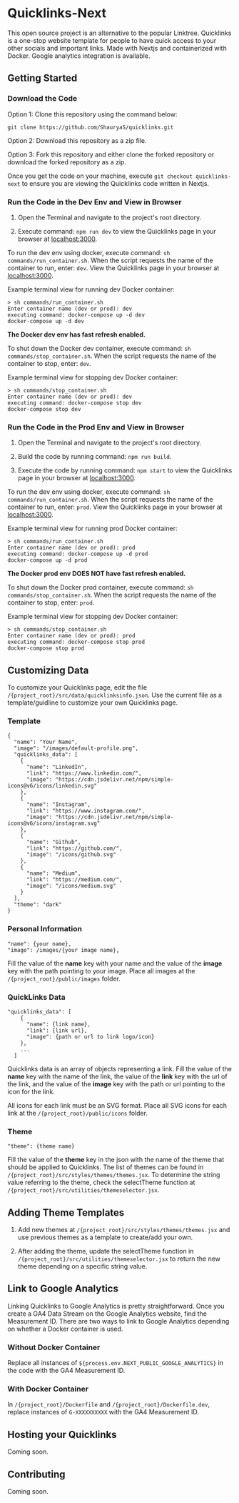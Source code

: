 # Quicklinks-Next

This open source project is an alternative to the popular Linktree. Quicklinks is a one-stop website template for people to have quick access to your other socials and important links. Made with Nextjs and containerized with Docker. Google analytics integration is available.

## Getting Started

### Download the Code

Option 1: Clone this repository using the command below:

```
git clone https://github.com/ShauryaS/quicklinks.git
```

Option 2: Download this repository as a zip file.

Option 3: Fork this repository and either clone the forked repository or download the forked repository as a zip.

Once you get the code on your machine, execute `git checkout quicklinks-next` to ensure you are viewing the Quicklinks code written in Nextjs.

### Run the Code in the Dev Env and View in Browser

1. Open the Terminal and navigate to the project's root directory.

2. Execute command: `npm run dev` to view the Quicklinks page in your browser at [localhost:3000](http://localhost:3000/).

To run the dev env using docker, execute command: `sh commands/run_container.sh`. When the script requests the name of the container to run, enter: `dev`. View the Quicklinks page in your browser at [localhost:3000](http://localhost:3000/).

Example terminal view for running dev Docker container:

```
> sh commands/run_container.sh
Enter container name (dev or prod): dev
executing command: docker-compose up -d dev
docker-compose up -d dev
```

**The Docker dev env has fast refresh enabled.**

To shut down the Docker dev container, execute command: `sh commands/stop_container.sh`. When the script requests the name of the container to stop, enter: `dev`.

Example terminal view for stopping dev Docker container:

```
> sh commands/stop_container.sh
Enter container name (dev or prod): dev
executing command: docker-compose stop dev
docker-compose stop dev
```

### Run the Code in the Prod Env and View in Browser

1. Open the Terminal and navigate to the project's root directory.

2. Build the code by running command: `npm run build`.

3. Execute the code by running command: `npm start` to view the Quicklinks page in your browser at [localhost:3000](http://localhost:3000/).

To run the dev env using docker, execute command: `sh commands/run_container.sh`. When the script requests the name of the container to run, enter: `prod`. View the Quicklinks page in your browser at [localhost:3000](http://localhost:3000/).

Example terminal view for running prod Docker container:

```
> sh commands/run_container.sh
Enter container name (dev or prod): prod
executing command: docker-compose up -d prod
docker-compose up -d prod
```

**The Docker prod env DOES NOT have fast refresh enabled.**

To shut down the Docker prod container, execute command: `sh commands/stop_container.sh`. When the script requests the name of the container to stop, enter: `prod`.

Example terminal view for stopping dev Docker container:

```
> sh commands/stop_container.sh
Enter container name (dev or prod): prod
executing command: docker-compose stop prod
docker-compose stop prod
```

## Customizing Data

To customize your Quicklinks page, edit the file `/{project_root}/src/data/quicklinksinfo.json`. Use the current file as a template/guidline to customize your own Quicklinks page.

### Template

```
{
  "name": "Your Name",
  "image": "/images/default-profile.png",
  "quicklinks_data": [
    {
      "name": "LinkedIn",
      "link": "https://www.linkedin.com/",
      "image": "https://cdn.jsdelivr.net/npm/simple-icons@v6/icons/linkedin.svg"
    },
    {
      "name": "Instagram",
      "link": "https://www.instagram.com/",
      "image": "https://cdn.jsdelivr.net/npm/simple-icons@v6/icons/instagram.svg"
    },
    {
      "name": "Github",
      "link": "https://github.com/",
      "image": "/icons/github.svg"
    },
    {
      "name": "Medium",
      "link": "https://medium.com/",
      "image": "/icons/medium.svg"
    }
  ],
  "theme": "dark"
}
```

### Personal Information

```
"name": {your name},
"image": /images/{your image name},
```

Fill the value of the **name** key with your name and the value of the **image** key with the path pointing to your image. Place all images at the `/{project_root}/public/images` folder.

### QuickLinks Data

```
"quicklinks_data": [
    {
      "name": {link name},
      "link": {link url},
      "image": {path or url to link logo/icon}
    },
    ...
  ]
```

Quicklinks data is an array of objects representing a link. Fill the value of the **name** key with the name of the link, the value of the **link** key with the url of the link, and the value of the **image** key with the path or url pointing to the icon for the link.

All icons for each link must be an SVG format. Place all SVG icons for each link at the `/{project_root}/public/icons` folder.

### Theme

```
"theme": {theme name}
```

Fill the value of the **theme** key in the json with the name of the theme that should be applied to Quicklinks. The list of themes can be found in `/{project_root}/src/styles/themes/themes.jsx`. To determine the string value referring to the theme, check the selectTheme function at `/{project_root}/src/utilities/themeselector.jsx`.

## Adding Theme Templates

1. Add new themes at `/{project_root}/src/styles/themes/themes.jsx` and use previous themes as a template to create/add your own.

2. After adding the theme, update the selectTheme function in `/{project_root}/src/utilities/themeselector.jsx` to return the new theme depending on a specific string value.

## Link to Google Analytics

Linking Quicklinks to Google Analytics is pretty straightforward. Once you create a GA4 Data Stream on the Google Analytics website, find the Measurement ID. There are two ways to link to Google Analytics depending on whether a Docker container is used.

### Without Docker Container

Replace all instances of `${process.env.NEXT_PUBLIC_GOOGLE_ANALYTICS}` in the code with the GA4 Measurement ID.

### With Docker Container

In `/{project_root}/Dockerfile` and `/{project_root}/Dockerfile.dev`, replace instances of `G-XXXXXXXXXX` with the GA4 Measurement ID.

## Hosting your Quicklinks

Coming soon.

## Contributing

Coming soon.
